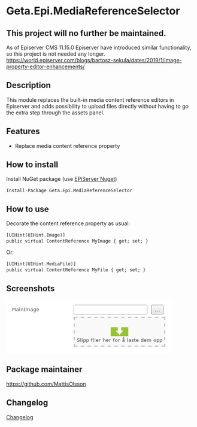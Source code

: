 # Geta.Epi.MediaReferenceSelector

## This project will no further be maintained.
As of Episerver CMS 11.15.0 Episerver have introduced similar functionality, so this project is not needed any longer.
https://world.episerver.com/blogs/bartosz-sekula/dates/2019/1/image-property-editor-enhancements/

## Description
This module replaces the built-in media content reference editors in Episerver and adds possibility to upload files directly without having to go the extra step through the assets panel.

## Features
* Replace media content reference property

## How to install

Install NuGet package (use [EPiServer Nuget](http://nuget.episerver.com))

    Install-Package Geta.Epi.MediaReferenceSelector

## How to use

Decorate the content reference property as usual:

    [UIHint(UIHint.Image)]
    public virtual ContentReference MyImage { get; set; }

Or:

    [UIHint(UIHint.MediaFile)]
    public virtual ContentReference MyFile { get; set; }

## Screenshots

![ScreenShot](/docs/media-reference-selector.jpg)

## Package maintainer
https://github.com/MattisOlsson

## Changelog
[Changelog](CHANGELOG.md)
